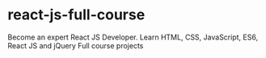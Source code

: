 # react-js-full-course
Become an expert React JS Developer. Learn HTML, CSS, JavaScript, ES6, React JS and jQuery Full course projects
